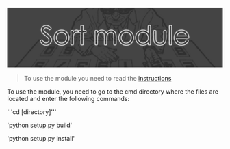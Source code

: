 ![](img.png)
>To use the module you need to read the [instructions](https://docs.google.com/document/d/19MxN56CTe5EYoF1h4ljvrmEvjdafgiBWdPQojFqUwz8/edit?usp=sharing)


To use the module, you need to go to the cmd directory where the files are located and enter the following commands:



'''cd [directory]'''


'python setup.py build'


'python setup.py install'

